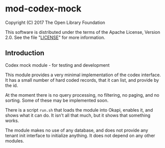 # mod-codex-mock

Copyright (C) 2017 The Open Library Foundation

This software is distributed under the terms of the Apache License,
Version 2.0. See the file "[LICENSE](LICENSE)" for more information.

## Introduction

Codex mock module - for testing and development

This module provides a very minimal implementation of the codex interface. It
has a small number of hard coded records, that it can list, and provide by the
id.

At the moment there is no query processing, no filtering, no paging, and no
sorting. Some of these may be implemented soon.

There is a script `run.sh` that loads the module into Okapi, enables it, and
shows what it can do. It isn't all that much, but it shows that something works.

The module makes no use of any database, and does not provide any tenant init
interface to initialize anything. It does not depend on any other modules.



